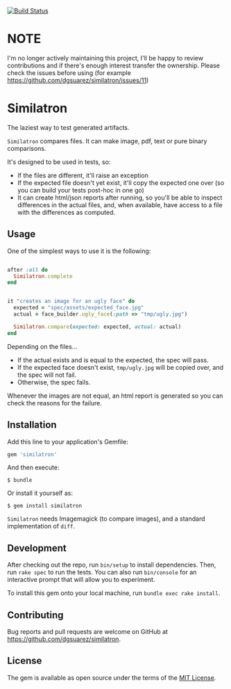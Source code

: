 [![Build Status](https://travis-ci.org/dgsuarez/similatron.svg?branch=master)](https://travis-ci.org/dgsuarez/similatron)

# NOTE

I'm no longer actively maintaining this project, I'll be happy to review
contributions and if there's enough interest transfer the ownership. Please
check the issues before using (for example https://github.com/dgsuarez/similatron/issues/11)

# Similatron

The laziest way to test generated artifacts.

`Similatron` compares files. It can make image, pdf, text or pure binary
comparisons.

It's designed to be used in tests, so:

- If the files are different, it'll raise an exception
- If the expected file doesn't yet exist, it'll copy the expected one over (so
  you can build your tests post-hoc in one go)
- It can create html/json reports after running, so you'll be able to inspect
  differences in the actual files, and, when available, have access to
  a file with the differences as computed.

## Usage

One of the simplest ways to use it is the following:

```ruby

after :all do
  Similatron.complete
end


it "creates an image for an ugly face" do
  expected = "spec/assets/expected_face.jpg"
  actual = face_builder.ugly_face(:path => "tmp/ugly.jpg")

  Similatron.compare(expected: expected, actual: actual)
end

```

Depending on the files...

- If the actual exists and is equal to the expected, the spec will pass.
- If the expected face doesn't exist, `tmp/ugly.jpg` will be copied over, and
  the spec will not fail.
- Otherwise, the spec fails.

Whenever the images are not equal, an html report is generated so you can
check the reasons for the failure.

## Installation

Add this line to your application's Gemfile:

```ruby
gem 'similatron'
```

And then execute:

    $ bundle

Or install it yourself as:

    $ gem install similatron

`Similatron` needs Imagemagick (to compare images), and a standard
implementation of `diff`.

## Development

After checking out the repo, run `bin/setup` to install dependencies. Then,
run `rake spec` to run the tests. You can also run `bin/console` for an
interactive prompt that will allow you to experiment.

To install this gem onto your local machine, run `bundle exec rake install`.

## Contributing

Bug reports and pull requests are welcome on GitHub at
https://github.com/dgsuarez/similatron.

## License

The gem is available as open source under the terms of the [MIT
License](http://opensource.org/licenses/MIT).
